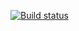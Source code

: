 [![Build status](https://ci.appveyor.com/api/projects/status/ps1xvg5g5jb8dvit?svg=true)](https://ci.appveyor.com/project/Engarahlion/web-int-2-1)